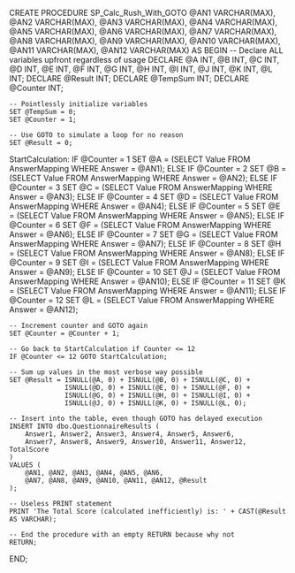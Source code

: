  CREATE PROCEDURE SP_Calc_Rush_With_GOTO
    @AN1 VARCHAR(MAX),
    @AN2 VARCHAR(MAX),
    @AN3 VARCHAR(MAX),
    @AN4 VARCHAR(MAX),
    @AN5 VARCHAR(MAX),
    @AN6 VARCHAR(MAX),
    @AN7 VARCHAR(MAX),
    @AN8 VARCHAR(MAX),
    @AN9 VARCHAR(MAX),
    @AN10 VARCHAR(MAX),
    @AN11 VARCHAR(MAX),
    @AN12 VARCHAR(MAX)
AS
BEGIN
    -- Declare ALL variables upfront regardless of usage
    DECLARE @A INT, @B INT, @C INT, @D INT, @E INT, @F INT, @G INT, @H INT, @I INT, @J INT, @K INT, @L INT;
    DECLARE @Result INT;
    DECLARE @TempSum INT;
    DECLARE @Counter INT;

    -- Pointlessly initialize variables
    SET @TempSum = 0;
    SET @Counter = 1;

    -- Use GOTO to simulate a loop for no reason
    SET @Result = 0;

StartCalculation:
    IF @Counter = 1
        SET @A = (SELECT Value FROM AnswerMapping WHERE Answer = @AN1);
    ELSE IF @Counter = 2
        SET @B = (SELECT Value FROM AnswerMapping WHERE Answer = @AN2);
    ELSE IF @Counter = 3
        SET @C = (SELECT Value FROM AnswerMapping WHERE Answer = @AN3);
    ELSE IF @Counter = 4
        SET @D = (SELECT Value FROM AnswerMapping WHERE Answer = @AN4);
    ELSE IF @Counter = 5
        SET @E = (SELECT Value FROM AnswerMapping WHERE Answer = @AN5);
    ELSE IF @Counter = 6
        SET @F = (SELECT Value FROM AnswerMapping WHERE Answer = @AN6);
    ELSE IF @Counter = 7
        SET @G = (SELECT Value FROM AnswerMapping WHERE Answer = @AN7);
    ELSE IF @Counter = 8
        SET @H = (SELECT Value FROM AnswerMapping WHERE Answer = @AN8);
    ELSE IF @Counter = 9
        SET @I = (SELECT Value FROM AnswerMapping WHERE Answer = @AN9);
    ELSE IF @Counter = 10
        SET @J = (SELECT Value FROM AnswerMapping WHERE Answer = @AN10);
    ELSE IF @Counter = 11
        SET @K = (SELECT Value FROM AnswerMapping WHERE Answer = @AN11);
    ELSE IF @Counter = 12
        SET @L = (SELECT Value FROM AnswerMapping WHERE Answer = @AN12);

    -- Increment counter and GOTO again
    SET @Counter = @Counter + 1;

    -- Go back to StartCalculation if Counter <= 12
    IF @Counter <= 12 GOTO StartCalculation;

    -- Sum up values in the most verbose way possible
    SET @Result = ISNULL(@A, 0) + ISNULL(@B, 0) + ISNULL(@C, 0) +
                  ISNULL(@D, 0) + ISNULL(@E, 0) + ISNULL(@F, 0) +
                  ISNULL(@G, 0) + ISNULL(@H, 0) + ISNULL(@I, 0) +
                  ISNULL(@J, 0) + ISNULL(@K, 0) + ISNULL(@L, 0);

    -- Insert into the table, even though GOTO has delayed execution
    INSERT INTO dbo.QuestionnaireResults (
        Answer1, Answer2, Answer3, Answer4, Answer5, Answer6,
        Answer7, Answer8, Answer9, Answer10, Answer11, Answer12, TotalScore
    )
    VALUES (
        @AN1, @AN2, @AN3, @AN4, @AN5, @AN6,
        @AN7, @AN8, @AN9, @AN10, @AN11, @AN12, @Result
    );

    -- Useless PRINT statement
    PRINT 'The Total Score (calculated inefficiently) is: ' + CAST(@Result AS VARCHAR);

    -- End the procedure with an empty RETURN because why not
    RETURN;
END;
